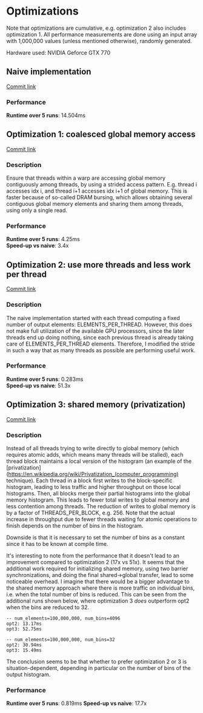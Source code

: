 # Optimizations

Note that optimizations are cumulative, e.g. optimization 2 also includes optimization 1.
All performance measurements are done using an input array with 1,000,000 values (unless
mentioned otherwise), randomly generated.

Hardware used: NVIDIA Geforce GTX 770

## Naive implementation
[Commit link](https://github.com/tobiasvanderwerff/cuda-kernels/commit/bb35ec6f14a345a729e291bee342d29160795c38)

### Performance
**Runtime over 5 runs**: 14.504ms


## Optimization 1: coalesced global memory access
[Commit link](https://github.com/tobiasvanderwerff/cuda-kernels/commit/f50db76b0433cad50bb8d39becad545500bacc40)

### Description
Ensure that threads within a warp are accessing global memory
contiguously among threads, by using a strided access pattern. E.g. thread i accesses
idx i, and thread i+1 accesses idx i+1 of global memory. This is faster because of
so-called DRAM bursing, which allows obtaining several contiguous global memory elements
and sharing them among threads, using only a single read.

### Performance
**Runtime over 5 runs**: 4.25ms  
**Speed-up vs naive**:   3.4x  


## Optimization 2: use more threads and less work per thread
[Commit link](https://github.com/tobiasvanderwerff/cuda-kernels/commit/e92e441b615b08bd3134c62269547c51107835f8)

### Description
The naive implementation started with each thread computing a fixed
number of output elements: ELEMENTS_PER_THREAD. However, this does not make full
utilization of the available GPU processors, since the later threads end up doing
nothing, since each previous thread is already taking care of ELEMENTS_PER_THREAD
elements. Therefore, I modified the stride in such a way that as many threads as
possible are performing useful work.

### Performance
**Runtime over 5 runs**: 0.283ms  
**Speed-up vs naive**: 51.3x


## Optimization 3: shared memory (privatization)
[Commit link](https://github.com/tobiasvanderwerff/cuda-kernels/commit/09ea898ad203ede867e10dc53da9120f515dd058)

### Description
Instead of all threads trying to write directly to global memory (which requires atomic
adds, which means many threads will be stalled), each thread block maintains a local
version of the histogram (an example of the
[privatization](https://en.wikipedia.org/wiki/Privatization_(computer_programming)
technique). Each thread in a block first writes to the block-specific histogram, leading
to less traffic and higher throughput on those local histograms. Then, all blocks merge
their partial histograms into the global memory histogram. This leads to fewer total
writes to global memory and less contention among threads. The reduction of writes to
global memory is by a factor of THREADS_PER_BLOCK, e.g. 256. Note that the actual
increase in throughput due to fewer threads waiting for atomic operations to finish
depends on the number of bins in the histogram.

Downside is that it is necessary to set the number of bins as a constant since it has to
be known at compile time.

It's interesting to note from the performance that it doesn't lead to an improvement
compared to optimization 2 (17x vs 51x). It seems that the additional work required for
initializing shared memory, using two barrier synchronizations, and doing the final
shared->global transfer, lead to some noticeable overhead. I imagine that there would be
a bigger advantage to the shared memory approach where there is more traffic on
individual bins, i.e. when the total number of bins is reduced. This can be seen from
the additional runs shown below, where optimization 3 _does_ outperform opt2 when the
bins are reduced to 32.

```
-- num_elements=100,000,000, num_bins=4096  
opt2: 13.17ms  
opt3: 52.75ms  

-- num_elements=100,000,000, num_bins=32  
opt2: 30.94ms
opt3: 15.49ms
```

The conclusion seems to be that whether to prefer optimization 2 or 3 is
situation-dependent, depending in particular on the number of bins of the output
histogram.

### Performance
**Runtime over 5 runs**: 0.819ms
**Speed-up vs naive**: 17.7x
